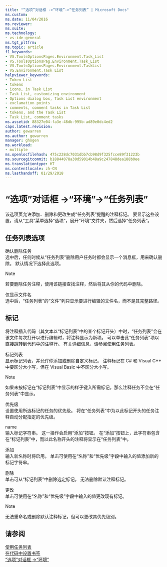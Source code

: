 ```yaml
---
title: "“选项”对话框 ->“环境”->“任务列表” | Microsoft Docs"
ms.custom: 
ms.date: 11/04/2016
ms.reviewer: 
ms.suite: 
ms.technology:
- vs-ide-general
ms.tgt_pltfrm: 
ms.topic: article
f1_keywords:
- VS.ToolsOptionsPages.Environment.Task_List
- VS.ToolsOptionsPag.Environment.Task_List
- VS.ToolsOptionsPages.Environment.TaskList
- VS.Environment.Task List
helpviewer_keywords:
- Token List
- tokens
- icons, in Task List
- Task List, customizing environment
- Options dialog box, Task List environment
- exclamation points
- comments, comment tasks in Task List
- tokens, and the Task List
- Task List, comment tasks
ms.assetid: 88327e04-fa3e-48db-995b-ad89e0dc4ed2
caps.latest.revision: 
author: gewarren
ms.author: gewarren
manager: ghogen
ms.workload:
- multiple
ms.openlocfilehash: 475c228dc7031dbb7cb98d9f325fcce89f31223b
ms.sourcegitcommit: b18844078a30d59014b48a9c247848dea188b0ee
ms.translationtype: HT
ms.contentlocale: zh-CN
ms.lasthandoff: 01/29/2018
---
```

# <a name="task-list-environment-options-dialog-box"></a>“选项”对话框 ->“环境”->“任务列表”
该选项页允许添加、删除和更改生成“任务列表”提醒的注释标记。 要显示这些设置，请从“工具”菜单选择“选项”，展开“环境”文件夹，然后选择“任务列表”。  
  
## <a name="task-list-options"></a>任务列表选项  
 确认删除任务  
 选中后，任何时候从“任务列表”删除用户任务时都会显示一个消息框，用来确认删除。 默认情况下选择此选项。  
  
> [!NOTE]
>  若要删除任务注释，使用该链接查找注释，然后将其从你的代码中删除。  
  
 仅显示文件名  
 选中后，“任务列表”的“文件”列只显示要进行编辑的文件名，而不是其完整路径。  
  
## <a name="tokens"></a>标记  
 将注释插入代码（其文本以“标记列表”中的某个标记开头）中时，“任务列表”会在该文件每次打开以进行编辑时，将注释显示为新项。 可以单击此“任务列表”项以直接跳转到代码中的注释行。 有关详细信息，请参阅[使用任务列表](../../ide/using-the-task-list.md)。  
  
 标记列表  
 显示标记列表，并允许你添加或删除自定义标记。 注释标记在 C# 和 Visual C++ 中要区分大小写，但在 Visual Basic 中不区分大小写。  
  
> [!NOTE]
>  如果未按标记在“标记列表”中显示的样子键入所需标记，那么注释任务不会在“任务列表”中显示。  
  
 优先级  
 设置使用所选标记的任务的优先级。 将在“任务列表”中为以此标记开头的任务注释自动分配指定的优先级。  
  
 name  
 输入标记字符串。 这一操作会启用“添加”按钮。 在“添加”按钮上，此字符串包含在“标记列表”中，而以此名称开头的注释将显示在“任务列表”中。  
  
 添加  
 输入新名称时将启用。 单击可使用在“名称”和“优先级”字段中输入的值添加新的标记字符串。  
  
 删除  
 单击可从“标记列表”中删除选定标记。 无法删除默认注释标记。  
  
 更改  
 单击可使用在“名称”和“优先级”字段中输入的值更改现有标记。  
  
> [!NOTE]
>  无法重命名或删除默认注释标记，但可以更改其优先级别。  
  
## <a name="see-also"></a>请参阅  
 [使用任务列表](../../ide/using-the-task-list.md)   
 [在代码中设置书签](../../ide/setting-bookmarks-in-code.md)   
 [“选项”对话框 ->“环境”](../../ide/reference/environment-options-dialog-box.md)